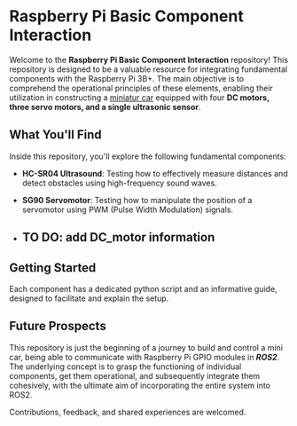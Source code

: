 # Raspberry Pi Basic Component Interaction

Welcome to the **Raspberry Pi Basic Component Interaction** repository! This repository is designed to be a valuable resource for integrating fundamental components with the Raspberry Pi 3B+. The main objective is to comprehend the operational principles of these elements, enabling their utilization in constructing a <a href="https://www.keyestudio.com/products/keyestudio-raspberry-pi-smart-car-robot-kit5-megapixels-camera-module-python-programming-for-raspberry-pi-4bno-raspberry-pi-board-">miniatur car</a> equipped with four **DC motors, three servo motors, and a single ultrasonic sensor**.



## What You'll Find

Inside this repository, you'll explore the following fundamental components:

- **HC-SR04 Ultrasound**: Testing how to effectively measure distances and detect obstacles using high-frequency sound waves.

- **SG90 Servomotor**: Testing how to manipulate the position of a servomotor using PWM (Pulse Width Modulation) signals.

- ## **TO DO: add DC_motor information**

## Getting Started

Each component has a dedicated python script and an informative guide, designed to facilitate and explain the setup. 

## Future Prospects

This repository is just the beginning of a journey to build and control a mini car, being able to communicate with Raspberry Pi GPIO modules in ***ROS2***.\
The underlying concept is to grasp the functioning of individual components, get them operational, and subsequently integrate them cohesively, with the ultimate aim of incorporating the entire system into ROS2.

Contributions, feedback, and shared experiences are welcomed.